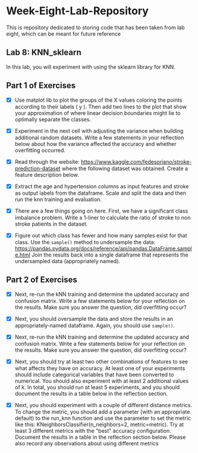 # Week-Eight-Lab-Repository
This is repository dedicated to storing code that has been taken from lab eight, which can be meant for future reference

## Lab 8: KNN_sklearn
In this lab, you will experiment with using the sklearn library for KNN.

## Part 1 of Exercises
- [x] Use matplot lib to plot the groups of the X values coloring the points according to their labels ( y ). Then add two lines to the plot that
  show your approximation of where linear decision boundaries might lie to optimally separate the classes.

- [x] Experiment in the next cell with adjusting the variance when building additional random datasets. Write a few statements in your
  reflection below about how the variance affected the accuracy and whether overfitting occurred.

- [x] Read through the website: https://www.kaggle.com/fedesoriano/stroke-prediction-dataset where the following dataset was obtained.
  Create a feature description below.

- [x] Extract the age and hypertension columns as input features and stroke as output labels from the dataframe. Scale and split the data and
  then run the knn training and evaluation.

- [x] There are a few things going on here. First, we have a significant class imbalance problem. Write a 1-liner to calculate the ratio of stroke
  to non stroke patients in the dataset.

- [x] Figure out which class has fewer and how many samples exist for that class. Use the `sample()` method to undersample the data:
  https://pandas.pydata.org/docs/reference/api/pandas.DataFrame.sample.html Join the results back into a single dataframe that
  represents the undersampled data (appropriately named).

## Part 2 of Exercises
- [x] Next, re-run the kNN training and determine the updated accuracy and confusion matrix. Write a few statements below for your reflection
  on the results. Make sure you answer the question, did overfitting occur?

- [x] Next, you should oversample the data and store the results in an appropriately-named dataframe. Again, you should use `sample()`.

- [x] Next, re-run the kNN training and determine the updated accuracy and confusion matrix. Write a few statements below for your reflection
  on the results. Make sure you answer the question, did overfitting occur?

- [x] Next, you should try at least two other combinations of features to see what affects they have on accuracy. At least one of your
  experiments should include categorical variables that have been converted to numerical. You should also experiment with at least 2
  additional values of k. In total, you should run at least 5 experiments, and you should document the results in a table below in the
  reflection section.

- [x] Next, you should experiment with a couple of different distance metrics. To change the metric, you should add a parameter (with an
  appropriate default) to the run_knn function and use the parameter to set the metric like this: KNeighborsClassifier(n_neighbors=2, metric=metric). Try at least 3 different metrics with the "best" accuracy configuration. Document the results in a table in the reflection section below.
  Please also record any observations about using different metrics